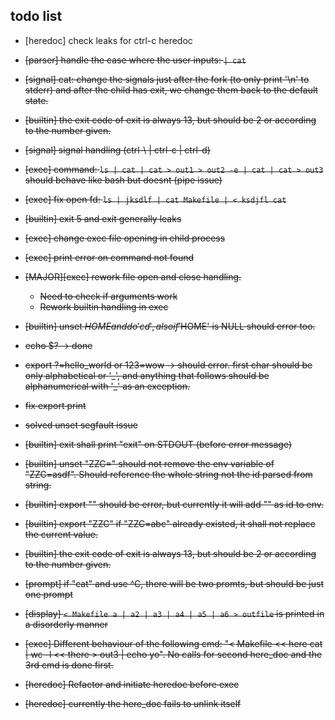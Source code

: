 
## todo list

- [heredoc] check leaks for ctrl-c heredoc

- ~~[parser] handle the case where the user inputs: `| cat`~~
- ~~[signal] cat: change the signals just after the fork (to only print '\n' to stderr) and after the child has exit, we change them back to the default state.~~
- ~~[builtin] the exit code of exit is always 13, but should be 2 or according to the number given.~~
- ~~[signal] signal handling (ctrl-\ | ctrl-c | ctrl-d)~~
- ~~[exec] command: `ls | cat | cat > out1 > out2 -e | cat | cat > out3` should behave like bash but doesnt (pipe issue)~~
- ~~[exec] fix open fd: `ls | jksdlf | cat Makefile | < ksdjfl cat`~~
- ~~[builtin] exit 5 and exit generally leaks~~
- ~~[exec] change exec file opening in child process~~
- ~~[exec] print error on command not found~~
- ~~[MAJOR][exec] rework file open and close handling.~~
	- ~~Need to check if arguments work~~
	- ~~Rework builtin handling in exec~~
- ~~[builtin] unset $HOME and do 'cd', also if '$HOME' is NULL should error too.~~
- ~~echo $? -> done~~
- ~~export ?=hello_world or 123=wow -> should error. first char should be only alphabetical or '\_', and anything that follows should be alphanumerical with '\_' as an exception.~~
- ~~fix export print~~
- ~~solved unset segfault issue~~
- ~~[builtin] exit shall print "exit" on STDOUT (before error message)~~
- ~~[builtin] unset "ZZC=" should not remove the env variable of "ZZC=asdf". Should reference the whole string not the id parsed from string.~~
- ~~[builtin] export "" should be error, but currently it will add "" as id to env.~~
- ~~[builtin] export "ZZC" if "ZZC=abc" already existed, it shall not replace the current value.~~
- ~~[builtin] the exit code of exit is always 13, but should be 2 or according to the number given.~~
- ~~[prompt] if "cat" and use ^C, there will be two promts, but should be just one prompt~~
- ~~[display] `< Makefile a | a2 | a3 | a4 | a5 | a6 > outfile` is printed in a disorderly manner~~
- ~~[exec] Different behaviour of the following cmd: "< Makefile << here cat | wc -l << there > out3 | echo yo". No calls for second here_doc and the 3rd cmd is done first.~~
- ~~[heredoc] Refactor and initiate heredoc before exec~~
- ~~[heredoc] currently the here_doc fails to unlink itself~~
